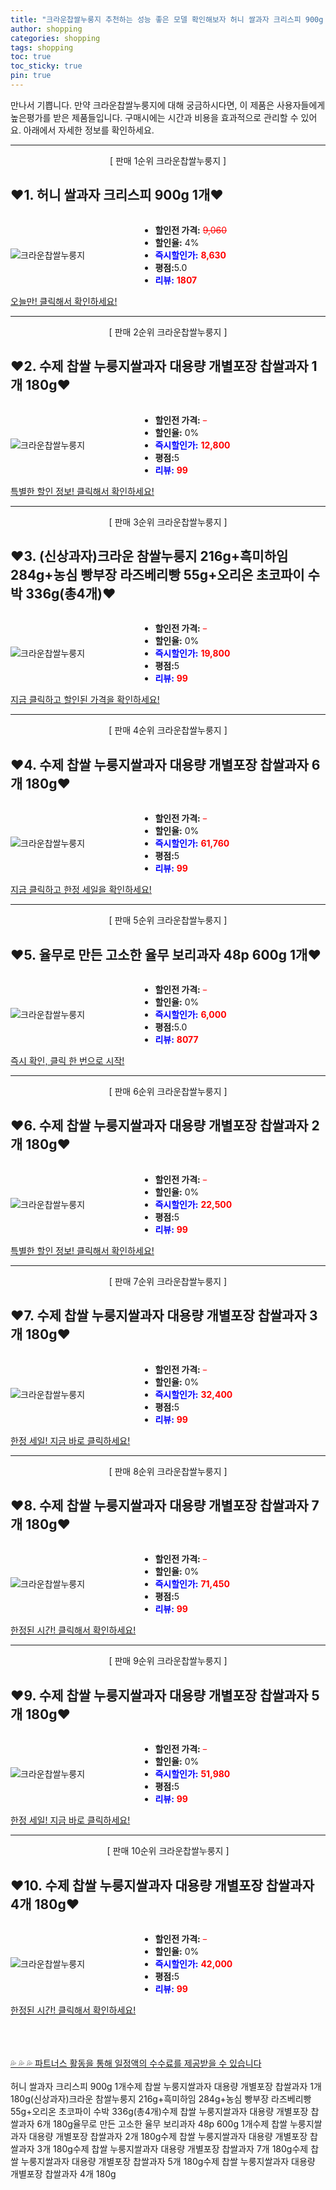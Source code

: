 ```yaml
---
title: "크라운찹쌀누룽지 추천하는 성능 좋은 모델 확인해보자 허니 쌀과자 크리스피 900g 1개"
author: shopping
categories: shopping
tags: shopping
toc: true
toc_sticky: true
pin: true
---
```

만나서 기쁩니다. 만약 크라운찹쌀누룽지에 대해 궁금하시다면,  이 제품은 사용자들에게 높은평가를 받은 제품들입니다. 구매시에는 시간과 비용을 효과적으로 관리할 수 있어요. 아래에서 자세한 정보를 확인하세요.

---
<p class="toplist" style="margin: 0 auto; display: block; width: fit-content;">[ 판매 1순위 크라운찹쌀누룽지 ]</p>

<h2><strong>❤️1. 허니 쌀과자 크리스피 900g 1개❤️</strong></h2>

<div style="display: flex; align-items: center;">
    <div style="flex: 0.4;">
        <img src="https://thumbnail6.coupangcdn.com/thumbnails/remote/230x230ex/image/retail/images/8943266309680048-729163bc-964a-4a1c-a6b5-bde6b8ffefd8.jpg" alt="크라운찹쌀누룽지" style="max-width: 100%;">
    </div>
    <div style="flex: 0.6; margin-left: 10px;">
        <ul>
            <li><strong>할인전 가격:</strong> <del style="color: red;">9,060</del></li>
            <li><strong>할인율:</strong> 4%</li>
            <li><span style='color:blue'><strong>즉시할인가:</strong></span> <span style='color:red'><strong>8,630</strong></span></li>
            <li><strong>평점:</strong>5.0</li>
            <li><span style='color:blue'><strong>리뷰:</strong></span> <span style='color:red'><strong>1807</strong></span></li>
        </ul>
    </div>
</div>
<div class="center">
    <a href="https://selin100587001.github.io?lptag=AF9450613&subid=githubio&pageKey=6971688881&traceid=V0-153&itemId=19885527541&vendorItemId=85199833706" class="myButton">
        오늘만! 클릭해서 확인하세요!
    </a>
</div>


---
<p class="toplist" style="margin: 0 auto; display: block; width: fit-content;">[ 판매 2순위 크라운찹쌀누룽지 ]</p>

<h2><strong>❤️2. 수제 찹쌀 누룽지쌀과자 대용량 개별포장 찹쌀과자 1개 180g❤️</strong></h2>

<div style="display: flex; align-items: center;">
    <div style="flex: 0.4;">
        <img src="https://thumbnail7.coupangcdn.com/thumbnails/remote/230x230ex/image/vendor_inventory/8da4/e180cb6191dfeb4789161b8f544b184b203acdc6c0908fc9e66dfca9e383.jpg" alt="크라운찹쌀누룽지" style="max-width: 100%;">
    </div>
    <div style="flex: 0.6; margin-left: 10px;">
        <ul>
            <li><strong>할인전 가격:</strong> <del style="color: red;">-</del></li>
            <li><strong>할인율:</strong> 0%</li>
            <li><span style='color:blue'><strong>즉시할인가:</strong></span> <span style='color:red'><strong>12,800</strong></span></li>
            <li><strong>평점:</strong>5</li>
            <li><span style='color:blue'><strong>리뷰:</strong></span> <span style='color:red'><strong>99</strong></span></li>
        </ul>
    </div>
</div>
<div class="center">
    <a href="https://selin100587001.github.io?lptag=AF9450613&subid=githubio&pageKey=8082656022&traceid=V0-153&itemId=22798187691&vendorItemId=89833130542" class="myButton">
        특별한 할인 정보! 클릭해서 확인하세요!
    </a>
</div>


---
<p class="toplist" style="margin: 0 auto; display: block; width: fit-content;">[ 판매 3순위 크라운찹쌀누룽지 ]</p>

<h2><strong>❤️3. (신상과자)크라운 참쌀누룽지 216g+흑미하임 284g+농심 빵부장 라즈베리빵 55g+오리온 초코파이 수박 336g(총4개)❤️</strong></h2>

<div style="display: flex; align-items: center;">
    <div style="flex: 0.4;">
        <img src="https://thumbnail6.coupangcdn.com/thumbnails/remote/230x230ex/image/vendor_inventory/27ef/8b63dd76f97da0ce0fdc99f060e7936816e723255f6f8c3a183c0c358ddc.jpg" alt="크라운찹쌀누룽지" style="max-width: 100%;">
    </div>
    <div style="flex: 0.6; margin-left: 10px;">
        <ul>
            <li><strong>할인전 가격:</strong> <del style="color: red;">-</del></li>
            <li><strong>할인율:</strong> 0%</li>
            <li><span style='color:blue'><strong>즉시할인가:</strong></span> <span style='color:red'><strong>19,800</strong></span></li>
            <li><strong>평점:</strong>5</li>
            <li><span style='color:blue'><strong>리뷰:</strong></span> <span style='color:red'><strong>99</strong></span></li>
        </ul>
    </div>
</div>
<div class="center">
    <a href="https://selin100587001.github.io?lptag=AF9450613&subid=githubio&pageKey=8225228793&traceid=V0-153&itemId=23653913215&vendorItemId=90679274414" class="myButton">
        지금 클릭하고 할인된 가격을 확인하세요!
    </a>
</div>


---
<p class="toplist" style="margin: 0 auto; display: block; width: fit-content;">[ 판매 4순위 크라운찹쌀누룽지 ]</p>

<h2><strong>❤️4. 수제 찹쌀 누룽지쌀과자 대용량 개별포장 찹쌀과자 6개 180g❤️</strong></h2>

<div style="display: flex; align-items: center;">
    <div style="flex: 0.4;">
        <img src="https://thumbnail7.coupangcdn.com/thumbnails/remote/230x230ex/image/vendor_inventory/8da4/e180cb6191dfeb4789161b8f544b184b203acdc6c0908fc9e66dfca9e383.jpg" alt="크라운찹쌀누룽지" style="max-width: 100%;">
    </div>
    <div style="flex: 0.6; margin-left: 10px;">
        <ul>
            <li><strong>할인전 가격:</strong> <del style="color: red;">-</del></li>
            <li><strong>할인율:</strong> 0%</li>
            <li><span style='color:blue'><strong>즉시할인가:</strong></span> <span style='color:red'><strong>61,760</strong></span></li>
            <li><strong>평점:</strong>5</li>
            <li><span style='color:blue'><strong>리뷰:</strong></span> <span style='color:red'><strong>99</strong></span></li>
        </ul>
    </div>
</div>
<div class="center">
    <a href="https://selin100587001.github.io?lptag=AF9450613&subid=githubio&pageKey=8082656022&traceid=V0-153&itemId=22798187694&vendorItemId=89833130551" class="myButton">
        지금 클릭하고 한정 세일을 확인하세요!
    </a>
</div>


---
<p class="toplist" style="margin: 0 auto; display: block; width: fit-content;">[ 판매 5순위 크라운찹쌀누룽지 ]</p>

<h2><strong>❤️5. 율무로 만든 고소한 율무 보리과자 48p 600g 1개❤️</strong></h2>

<div style="display: flex; align-items: center;">
    <div style="flex: 0.4;">
        <img src="https://thumbnail9.coupangcdn.com/thumbnails/remote/230x230ex/image/retail/images/2022/12/21/14/8/589fa02b-cc5d-4bb3-974f-d3011ea875bc.jpg" alt="크라운찹쌀누룽지" style="max-width: 100%;">
    </div>
    <div style="flex: 0.6; margin-left: 10px;">
        <ul>
            <li><strong>할인전 가격:</strong> <del style="color: red;">-</del></li>
            <li><strong>할인율:</strong> 0%</li>
            <li><span style='color:blue'><strong>즉시할인가:</strong></span> <span style='color:red'><strong>6,000</strong></span></li>
            <li><strong>평점:</strong>5.0</li>
            <li><span style='color:blue'><strong>리뷰:</strong></span> <span style='color:red'><strong>8077</strong></span></li>
        </ul>
    </div>
</div>
<div class="center">
    <a href="https://selin100587001.github.io?lptag=AF9450613&subid=githubio&pageKey=7012016494&traceid=V0-153&itemId=17235675095&vendorItemId=84407312756" class="myButton">
        즉시 확인, 클릭 한 번으로 시작!
    </a>
</div>


---
<p class="toplist" style="margin: 0 auto; display: block; width: fit-content;">[ 판매 6순위 크라운찹쌀누룽지 ]</p>

<h2><strong>❤️6. 수제 찹쌀 누룽지쌀과자 대용량 개별포장 찹쌀과자 2개 180g❤️</strong></h2>

<div style="display: flex; align-items: center;">
    <div style="flex: 0.4;">
        <img src="https://thumbnail7.coupangcdn.com/thumbnails/remote/230x230ex/image/vendor_inventory/8da4/e180cb6191dfeb4789161b8f544b184b203acdc6c0908fc9e66dfca9e383.jpg" alt="크라운찹쌀누룽지" style="max-width: 100%;">
    </div>
    <div style="flex: 0.6; margin-left: 10px;">
        <ul>
            <li><strong>할인전 가격:</strong> <del style="color: red;">-</del></li>
            <li><strong>할인율:</strong> 0%</li>
            <li><span style='color:blue'><strong>즉시할인가:</strong></span> <span style='color:red'><strong>22,500</strong></span></li>
            <li><strong>평점:</strong>5</li>
            <li><span style='color:blue'><strong>리뷰:</strong></span> <span style='color:red'><strong>99</strong></span></li>
        </ul>
    </div>
</div>
<div class="center">
    <a href="https://selin100587001.github.io?lptag=AF9450613&subid=githubio&pageKey=8082656022&traceid=V0-153&itemId=22798187705&vendorItemId=89833130571" class="myButton">
        특별한 할인 정보! 클릭해서 확인하세요!
    </a>
</div>


---
<p class="toplist" style="margin: 0 auto; display: block; width: fit-content;">[ 판매 7순위 크라운찹쌀누룽지 ]</p>

<h2><strong>❤️7. 수제 찹쌀 누룽지쌀과자 대용량 개별포장 찹쌀과자 3개 180g❤️</strong></h2>

<div style="display: flex; align-items: center;">
    <div style="flex: 0.4;">
        <img src="https://thumbnail7.coupangcdn.com/thumbnails/remote/230x230ex/image/vendor_inventory/8da4/e180cb6191dfeb4789161b8f544b184b203acdc6c0908fc9e66dfca9e383.jpg" alt="크라운찹쌀누룽지" style="max-width: 100%;">
    </div>
    <div style="flex: 0.6; margin-left: 10px;">
        <ul>
            <li><strong>할인전 가격:</strong> <del style="color: red;">-</del></li>
            <li><strong>할인율:</strong> 0%</li>
            <li><span style='color:blue'><strong>즉시할인가:</strong></span> <span style='color:red'><strong>32,400</strong></span></li>
            <li><strong>평점:</strong>5</li>
            <li><span style='color:blue'><strong>리뷰:</strong></span> <span style='color:red'><strong>99</strong></span></li>
        </ul>
    </div>
</div>
<div class="center">
    <a href="https://selin100587001.github.io?lptag=AF9450613&subid=githubio&pageKey=8082656022&traceid=V0-153&itemId=22798187701&vendorItemId=89833130564" class="myButton">
        한정 세일! 지금 바로 클릭하세요!
    </a>
</div>


---
<p class="toplist" style="margin: 0 auto; display: block; width: fit-content;">[ 판매 8순위 크라운찹쌀누룽지 ]</p>

<h2><strong>❤️8. 수제 찹쌀 누룽지쌀과자 대용량 개별포장 찹쌀과자 7개 180g❤️</strong></h2>

<div style="display: flex; align-items: center;">
    <div style="flex: 0.4;">
        <img src="https://thumbnail7.coupangcdn.com/thumbnails/remote/230x230ex/image/vendor_inventory/8da4/e180cb6191dfeb4789161b8f544b184b203acdc6c0908fc9e66dfca9e383.jpg" alt="크라운찹쌀누룽지" style="max-width: 100%;">
    </div>
    <div style="flex: 0.6; margin-left: 10px;">
        <ul>
            <li><strong>할인전 가격:</strong> <del style="color: red;">-</del></li>
            <li><strong>할인율:</strong> 0%</li>
            <li><span style='color:blue'><strong>즉시할인가:</strong></span> <span style='color:red'><strong>71,450</strong></span></li>
            <li><strong>평점:</strong>5</li>
            <li><span style='color:blue'><strong>리뷰:</strong></span> <span style='color:red'><strong>99</strong></span></li>
        </ul>
    </div>
</div>
<div class="center">
    <a href="https://selin100587001.github.io?lptag=AF9450613&subid=githubio&pageKey=8082656022&traceid=V0-153&itemId=22798187686&vendorItemId=89833130527" class="myButton">
        한정된 시간! 클릭해서 확인하세요!
    </a>
</div>


---
<p class="toplist" style="margin: 0 auto; display: block; width: fit-content;">[ 판매 9순위 크라운찹쌀누룽지 ]</p>

<h2><strong>❤️9. 수제 찹쌀 누룽지쌀과자 대용량 개별포장 찹쌀과자 5개 180g❤️</strong></h2>

<div style="display: flex; align-items: center;">
    <div style="flex: 0.4;">
        <img src="https://thumbnail7.coupangcdn.com/thumbnails/remote/230x230ex/image/vendor_inventory/8da4/e180cb6191dfeb4789161b8f544b184b203acdc6c0908fc9e66dfca9e383.jpg" alt="크라운찹쌀누룽지" style="max-width: 100%;">
    </div>
    <div style="flex: 0.6; margin-left: 10px;">
        <ul>
            <li><strong>할인전 가격:</strong> <del style="color: red;">-</del></li>
            <li><strong>할인율:</strong> 0%</li>
            <li><span style='color:blue'><strong>즉시할인가:</strong></span> <span style='color:red'><strong>51,980</strong></span></li>
            <li><strong>평점:</strong>5</li>
            <li><span style='color:blue'><strong>리뷰:</strong></span> <span style='color:red'><strong>99</strong></span></li>
        </ul>
    </div>
</div>
<div class="center">
    <a href="https://selin100587001.github.io?lptag=AF9450613&subid=githubio&pageKey=8082656022&traceid=V0-153&itemId=22798187696&vendorItemId=89833130559" class="myButton">
        한정 세일! 지금 바로 클릭하세요!
    </a>
</div>


---
<p class="toplist" style="margin: 0 auto; display: block; width: fit-content;">[ 판매 10순위 크라운찹쌀누룽지 ]</p>

<h2><strong>❤️10. 수제 찹쌀 누룽지쌀과자 대용량 개별포장 찹쌀과자 4개 180g❤️</strong></h2>

<div style="display: flex; align-items: center;">
    <div style="flex: 0.4;">
        <img src="https://thumbnail7.coupangcdn.com/thumbnails/remote/230x230ex/image/vendor_inventory/8da4/e180cb6191dfeb4789161b8f544b184b203acdc6c0908fc9e66dfca9e383.jpg" alt="크라운찹쌀누룽지" style="max-width: 100%;">
    </div>
    <div style="flex: 0.6; margin-left: 10px;">
        <ul>
            <li><strong>할인전 가격:</strong> <del style="color: red;">-</del></li>
            <li><strong>할인율:</strong> 0%</li>
            <li><span style='color:blue'><strong>즉시할인가:</strong></span> <span style='color:red'><strong>42,000</strong></span></li>
            <li><strong>평점:</strong>5</li>
            <li><span style='color:blue'><strong>리뷰:</strong></span> <span style='color:red'><strong>99</strong></span></li>
        </ul>
    </div>
</div>
<div class="center">
    <a href="https://selin100587001.github.io?lptag=AF9450613&subid=githubio&pageKey=8082656022&traceid=V0-153&itemId=22798187685&vendorItemId=89833130524" class="myButton">
        한정된 시간! 클릭해서 확인하세요!
    </a>
</div>

<br><br><br>[💦 💦 💦 파트너스 활동을 통해 일정액의 수수료를 제공받을 수 있습니다](https://link.coupang.com/a/bcpT2c)<br><br>허니 쌀과자 크리스피 900g 1개수제 찹쌀 누룽지쌀과자 대용량 개별포장 찹쌀과자 1개 180g(신상과자)크라운 참쌀누룽지 216g+흑미하임 284g+농심 빵부장 라즈베리빵 55g+오리온 초코파이 수박 336g(총4개)수제 찹쌀 누룽지쌀과자 대용량 개별포장 찹쌀과자 6개 180g율무로 만든 고소한 율무 보리과자 48p 600g 1개수제 찹쌀 누룽지쌀과자 대용량 개별포장 찹쌀과자 2개 180g수제 찹쌀 누룽지쌀과자 대용량 개별포장 찹쌀과자 3개 180g수제 찹쌀 누룽지쌀과자 대용량 개별포장 찹쌀과자 7개 180g수제 찹쌀 누룽지쌀과자 대용량 개별포장 찹쌀과자 5개 180g수제 찹쌀 누룽지쌀과자 대용량 개별포장 찹쌀과자 4개 180g